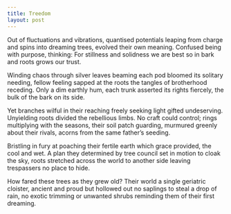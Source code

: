 ```yaml
---
title: Treedom
layout: post
---
```

Out of fluctuations and vibrations,
quantised potentials leaping
from charge and spins into dreaming
trees, evolved their own meaning.
Confused being with purpose, thinking:
For stillness and solidness we are best
so in bark and roots grows our trust.

Winding chaos through silver leaves beaming
each pod bloomed its solitary needing, 
fellow feeling sapped at the roots
the tangles of brotherhood receding.
Only a dim earthly hum,
each trunk asserted its rights fiercely,
the bulk of the bark on its side.

Yet branches wilful in their reaching
freely seeking light gifted undeserving.
Unyielding roots divided the rebellious limbs.
No craft could control; rings multiplying
with the seasons, their soil patch guarding, 
murmured greenly about their rivals,
acorns from the same father’s seeding.

Bristling in fury at poaching their fertile earth
which grace provided, the cool and wet.
A plan they determined by tree council
set in motion to cloak the sky,
roots stretched across the world to another side
leaving trespassers no place to hide.

How fared these trees as they grew old?
Their world a single geriatric cloister,
ancient and proud but hollowed out
no saplings to steal a drop of rain,
no exotic trimming or unwanted shrubs
reminding them of their first dreaming.